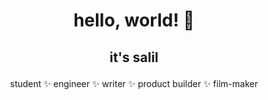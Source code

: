 # <p align="center" style="font-family: -apple-system,'proxima-nova', roboto, 'proxima nova',BlinkMacSystemFont,Segoe UI,open sans,Helvetica,Arial,sans-serif,Apple Color Emoji,Segoe UI Emoji;">hello, world! 🙋 </p>

## <p align="center" style="font-family: -apple-system,'proxima-nova', roboto, 'proxima nova',BlinkMacSystemFont,Segoe UI,open sans,Helvetica,Arial,sans-serif,Apple Color Emoji,Segoe UI Emoji;">it's salil</p>

<p align="center" style="font-family: -apple-system,'proxima-nova', roboto, 'proxima nova',BlinkMacSystemFont,Segoe UI,open sans,Helvetica,Arial,sans-serif,Apple Color Emoji,Segoe UI Emoji;">student ✨ engineer ✨ writer ✨ product builder ✨ film-maker</p>

<!--
**salilsh/salilsh** is a ✨ _special_ ✨ repository because its `README.md` (this file) appears on your GitHub profile.

Here are some ideas to get you started:

- 🔭 I’m currently working on ...
- 🌱 I’m currently learning ...
- 👯 I’m looking to collaborate on ...
- 🤔 I’m looking for help with ...
- 💬 Ask me about ...
- 📫 How to reach me: ...
- 😄 Pronouns: ...
- ⚡ Fun fact: ...
-->
